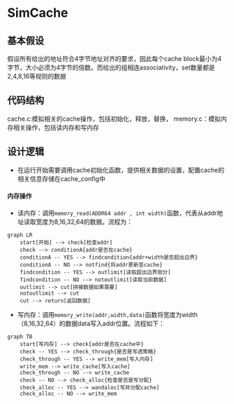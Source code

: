 # SimCache #

## 基本假设 ##
假设所有给出的地址符合4字节地址对齐的要求，因此每个cache block最小为4字节，大小必须为4字节的倍数。而给出的组相连associativity，set数量都是2,4,8,16等规则的数据

## 代码结构 ##
cache.c:模拟相关的cache操作，包括初始化，释放，替换，
memory.c：模拟内存相关操作，包括读内存和写内存

## 设计逻辑 ##
- 在运行开始需要调用cache初始化函数，提供相关数据的设置，配置cache的相关信息存储在cache_config中
#### 内存操作 ####
- 读内存：调用`memory_read(ADDR64 addr , int width)`函数，代表从addr地址读取宽度为8,16,32,64的数据。流程为：

```mermaid
graph LR
    start[开始] --> check[检查addr]
    check --> conditionA{addr是否在cache}
    conditionA -- YES --> findcondition{addr+width是否超出边界}
    conditionA -- NO --> notfind{将addr更新至cache}
    findcondition -- YES --> outlimit[读取超出边界部分]
    findcondition -- NO --> notoutlimit[读取当前数据]
    outlimit --> cut[拼接数据如果需要]
    notoutlimit --> cut
    cut --> return[返回数据]
```
- 写内存：调用`memory_write(addr,width,data)`函数将宽度为width（8,16,32,64）的数据data写入addr位置。流程如下：
```mermaid
graph TB
    start[写内存] --> check{addr是否在cache中}
    check -- YES --> check_through{是否是写透策略}
    check_through -- YES --> write_mem[写入内存]
    write_mem --> write_cache[写入cache]
    check_through -- NO --> write_cache
    check -- NO --> check_alloc{检查是否是写分配}
    check_alloc -- YES --> wandaloc[写并分配cache]
    check_alloc -- NO --> write_mem
```

